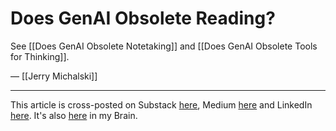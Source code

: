# Does GenAI Obsolete Reading?

See [[Does GenAI Obsolete Notetaking]] and [[Does GenAI Obsolete Tools for Thinking]]. 

— [[Jerry Michalski]] 

--- 
This article is cross-posted on Substack [here](), Medium [here]() and LinkedIn [here](). It's also [here]() in my Brain.  
